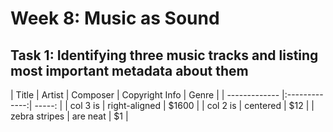 # Week 8: Music as Sound

## Task 1: Identifying three music tracks and listing most important metadata about them

| Title         | Artist        | Composer  | Copyright Info  | Genre |
| ------------- |:-------------:| -----:    |
| col 3 is      | right-aligned | $1600     |
| col 2 is      | centered      |   $12     |
| zebra stripes | are neat      |    $1     |
